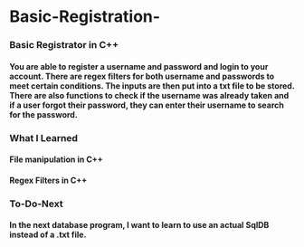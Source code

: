 # Basic-Registration-
### Basic Registrator in C++

#### You are able to register a username and password and login to your account. There are regex filters for both username and passwords to meet certain conditions. The inputs are then put into a txt file to be stored. There are also functions to check if the username was already taken and if a user forgot their password, they can enter their username to search for the password.

### What I Learned
#### File manipulation in C++
#### Regex Filters in C++

### To-Do-Next
#### In the next database program, I want to learn to use an actual SqlDB instead of a .txt file.
